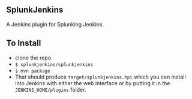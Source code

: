 SplunkJenkins
---------
A Jenkins plugin for Splunking Jenkins.

To Install
----------
 - clone the repo
 - `$ splunkjenkins/splunkjenkins`
 - `$ mvn package`
 -  That should produce `target/splunkjenkins.hpi` which you can install into Jenkins with either the web interface or by putting it in the `JENKINS_HOME/plugins` folder.
